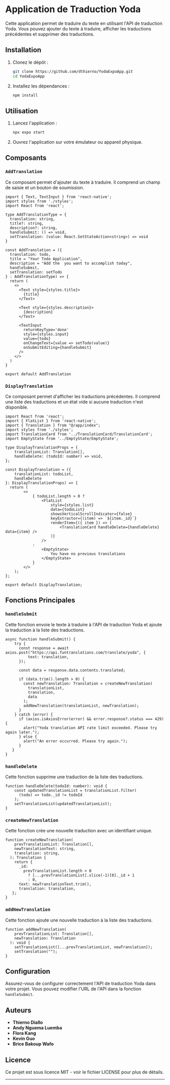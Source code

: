 # Application de Traduction Yoda

Cette application permet de traduire du texte en utilisant l'API de traduction Yoda. Vous pouvez ajouter du texte à traduire, afficher les traductions précédentes et supprimer des traductions.

## Installation

1. Clonez le dépôt :
    ```sh
    git clone https://github.com/dthierno/YodaExpoApp.git
    cd YodaExpoApp
    ```
2. Installez les dépendances :
    ```sh
    npm install
    ```

## Utilisation

1. Lancez l'application :
    ```sh
    npx expo start
    ```
2. Ouvrez l'application sur votre émulateur ou appareil physique.

## Composants

### `AddTranslation`

Ce composant permet d'ajouter du texte à traduire. Il comprend un champ de saisie et un bouton de soumission.

```tsx
import { Text, TextInput } from 'react-native';
import styles from './styles';
import React from 'react';

type AddTranslationType = {
  translation: string,
  title?: string,
  description?: string,
  handleSubmit: () => void,
  setTranslation: (value: React.SetStateAction<string>) => void
}

const AddTranslation = ({ 
  translation: todo,
  title = "Your Todo Application",
  description = "Add the  you want to accomplish today", 
  handleSubmit, 
  setTranslation: setTodo 
} : AddTranslationType) => {
  return (
    <>
      <Text style={styles.title}>
        {title}
      </Text>

      <Text style={styles.description}>
        {description}
      </Text>
      
      <TextInput
        returnKeyType='done'
        style={styles.input}
        value={todo}
        onChangeText={value => setTodo(value)}
        onSubmitEditing={handleSubmit}
      />
    </>
  )
}

export default AddTranslation
```

### `DisplayTranslation`

Ce composant permet d'afficher les traductions précédentes. Il comprend une liste des traductions et un état vide si aucune traduction n'est disponible.

```tsx
import React from 'react';
import { FlatList } from 'react-native';
import { Translation } from "@/app/index";
import styles from './styles';
import TranslationCard from '../TranslationCard/TranslationCard';
import EmptyState from '../EmptyState/EmptyState';

type DisplayTranslationProps = {
    translationList: Translation[],
    handleDelete: (todoId: number) => void,
};

const DisplayTranslation = ({
    translationList: todoList,
    handleDelete
}: DisplayTranslationProps) => {
  return (
        <>
            { todoList.length > 0 ?
                <FlatList 
                    style={styles.list}
                    data={todoList}
                    showsVerticalScrollIndicator={false} 
                    keyExtractor={(item) => `${item._id}`}
                    renderItem={({ item }) => (
                        <TranslationCard handleDelete={handleDelete} data={item} />
                    )}
                />
            :
                <EmptyState>
                    You have no previous translations
                </EmptyState>
            }
        </>
    );
};

export default DisplayTranslation;
```

## Fonctions Principales

### `handleSubmit`
Cette fonction envoie le texte à traduire à l'API de traduction Yoda et ajoute la traduction à la liste des traductions.

```tsx
async function handleSubmit() {
    try {
      const response = await axios.post("https://api.funtranslations.com/translate/yoda", {
          text: translation,
      });

      const data = response.data.contents.translated;

      if (data.trim().length > 0) {
        const newTranslation: Translation = createNewTranslation(
          translationList,
          translation,
          data
        );
        addNewTranslation(translationList, newTranslation);
      }
    } catch (error) {
      if (axios.isAxiosError(error) && error.response?.status === 429) {
        alert("Yoda translation API rate limit exceeded. Please try again later.");
      } else {
        alert("An error occurred. Please try again.");
      }
   }
}
```

### `handleDelete`

Cette fonction supprime une traduction de la liste des traductions.

```tsx
function handleDelete(todoId: number): void {
    const updatedTranslationList = translationList.filter(
      (todo) => todo._id != todoId
    );
    setTranslationList(updatedTranslationList);
}
```

### `createNewTranslation`
Cette fonction crée une nouvelle traduction avec un identifiant unique.

```tsx
function createNewTranslation(
    prevTranslationList: Translation[],
    newTranslationText: string,
    translation: string,
  ): Translation {
    return {
      _id:
        prevTranslationList.length > 0
          ? [...prevTranslationList].slice(-1)[0]._id + 1
          : 0,
      text: newTranslationText.trim(),
      translation: translation,
   };
}
```

### `addNewTranslation`
Cette fonction ajoute une nouvelle traduction à la liste des traductions.

```tsx
function addNewTranslation(
    prevTranslationList: Translation[],
    newTranslation: Translation
  ): void {
    setTranslationList([...prevTranslationList, newTranslation]);
    setTranslation("");
}
```

## Configuration

Assurez-vous de configurer correctement l'API de traduction Yoda dans votre projet. Vous pouvez modifier l'URL de l'API dans la fonction `handleSubmit`.

## Auteurs

- **Thierno Diallo**
- **Andy Nguema Luemba**
- **Flora Kang**
- **Kevin Guo**
- **Brice Bakoup Wafo**

## Licence
Ce projet est sous licence MIT - voir le fichier LICENSE pour plus de détails.

---